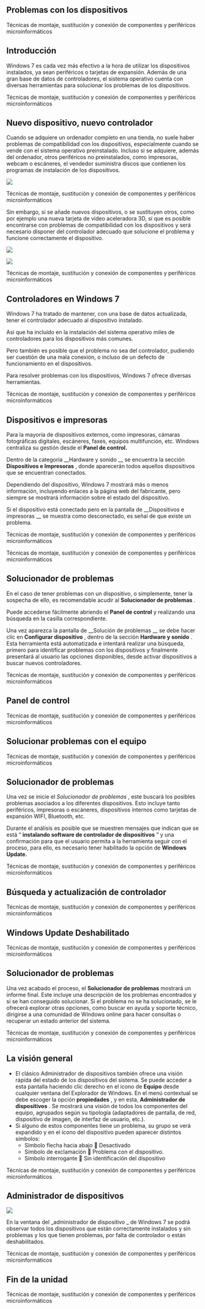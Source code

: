 ## Problemas con los dispositivos

Técnicas de montaje, sustitución y conexión de componentes y periféricos microinformáticos

## Introducción

Windows 7 es cada vez más efectivo a la hora de utilizar los dispositivos instalados, ya sean periféricos o tarjetas de expansión\. Además de una gran base de datos de controladores, el sistema operativo cuenta con diversas herramientas para solucionar los problemas de los dispositivos\.

Técnicas  de montaje, sustitución y conexión de componentes y periféricos microinformáticos

## Nuevo dispositivo, nuevo controlador

Cuando se adquiere un ordenador completo en una tienda, no suele haber problemas de compatibilidad con los dispositivos, especialmente cuando se vende con el sistema operativo preinstalado\. Incluso si se adquiere, además del ordenador, otros periféricos no preinstalados, como impresoras, webcam o escáneres, el vendedor suministra discos que contienen los programas de instalación de los dispositivos\.

![](img/5_Problemas_con_los_dispositivos0.jpg)

Técnicas  de montaje, sustitución y conexión de componentes y periféricos microinformáticos

Sin embargo, si se añade nuevos dispositivos, o se sustituyen otros, como por ejemplo una nueva tarjeta de video aceleradora 3D, sí que es posible encontrarse con problemas de compatibilidad con los dispositivos y será necesario disponer del controlador adecuado que solucione el problema y funcione correctamente el dispositivo\.

![](img/5_Problemas_con_los_dispositivos1.jpg)

![](img/5_Problemas_con_los_dispositivos2.jpg)

Técnicas  de montaje, sustitución y conexión de componentes y periféricos microinformáticos

## Controladores en Windows 7

Windows 7 ha tratado de mantener, con una base de datos actualizada, tener el controlador adecuado al dispositivo instalado\.

Así que ha incluido en la instalación del sistema operativo miles de controladores para los dispositivos más comunes\.

Pero también es posible que el problema no sea del controlador, pudiendo ser cuestión de una mala conexión, o incluso de un defecto de funcionamiento en el dispositivos\.

Para resolver problemas con los dispositivos, Windows 7 ofrece diversas herramientas\.

Técnicas  de montaje, sustitución y conexión de componentes y periféricos microinformáticos

## Dispositivos e impresoras

Para la mayoría de dispositivos externos, como impresoras, cámaras fotográficas digitales, escáneres, faxes, equipos multifunción, etc\. Windows centraliza su gestión desde el  __Panel de control\.__

Dentro de la categoría  __Hardware y sonido __ se encuentra la sección  __Dispositivos e Impresoras__ , donde aparecerán todos aquellos dispositivos que se encuentran conectados\.

Dependiendo del dispositivo, Windows 7 mostrará más o menos información, incluyendo enlaces a la página web del fabricante, pero siempre se mostrará información sobre el estado del dispositivo\.

Si el dispositivo está conectado pero en la pantalla de  __Dispositivos e impresoras __ se muestra como desconectado, es señal de que existe un problema\.

Técnicas  de montaje, sustitución y conexión de componentes y periféricos microinformáticos

Técnicas  de montaje, sustitución y conexión de componentes y periféricos microinformáticos

## Solucionador de problemas

En el caso de tener problemas con un dispositivo, o simplemente, tener la sospecha de ello, es recomendable acudir al  __Solucionador de problemas__ \.

Puede accederse fácilmente abriendo el  __Panel de control__  y realizando una búsqueda en la casilla correspondiente\.

Una vez aparezca la pantalla de  __Solución de problemas __ se debe hacer clic en  __Configurar dispositivo__ , dentro de la sección  __Hardware y sonido__ \. Esta herramienta está automatizada e intentará realizar una búsqueda, primero para identificar problemas con los dispositivos y finalmente presentará al usuario las opciones disponibles, desde activar dispositivos  a buscar nuevos controladores\.

Técnicas  de montaje, sustitución y conexión de componentes y periféricos microinformáticos

## Panel de control

Técnicas  de montaje, sustitución y conexión de componentes y periféricos microinformáticos

## Solucionar problemas con el equipo

Técnicas  de montaje, sustitución y conexión de componentes y periféricos microinformáticos

## Solucionador de problemas

Una vez se inicie el  _Solucionador de problemas_ , este buscará los posibles problemas asociados  a los diferentes dispositivos\. Esto incluye tanto periféricos, impresoras o escáneres, dispositivos internos como tarjetas de expansión WIFI, Bluetooth, etc\.

Durante el análisis es posible que se muestren mensajes  que indican que se está “ __instalando software de controlador de dispositivos__ ” y una confirmación para que el usuario permita a la herramienta  seguir con el proceso, para ello, es necesario tener habilitado la opción de  __Windows Update\.__

Técnicas  de montaje, sustitución y conexión de componentes y periféricos microinformáticos

## Búsqueda y actualización de controlador

Técnicas  de montaje, sustitución y conexión de componentes y periféricos microinformáticos

## Windows Update Deshabilitado

Técnicas  de montaje, sustitución y conexión de componentes y periféricos microinformáticos

## Solucionador de problemas

Una vez acabado el proceso, el  __Solucionador de problemas__  mostrará un informe final\. Este incluye una descripción de los problemas encontrados y si se han conseguido solucionar\.  Si el problema no se ha solucionado, se le ofrecerá explorar otras opciones, como buscar en ayuda y soporte técnico, dirigirse a una comunidad de Windows online para hacer consultas o recuperar un estado anterior del sistema\.

Técnicas  de montaje, sustitución y conexión de componentes y periféricos microinformáticos

## La visión general

* El clásico Administrador de dispositivos también ofrece una visión rápida del estado de los dispositivos del sistema\. Se puede acceder a esta pantalla haciendo clic derecho en el icono de  __Equipo__  desde cualquier ventana del Explorador de Windows\. En el menú contextual  se debe escoger la opción  __propiedades__ , y en esta,  __Administrador de dispositivos__ \. Se mostrará una visión de todos los componentes del equipo, agrupados según su tipología \(adaptadores de pantalla, de red, dispositivo de imagen, de interfaz de usuario, etc\.\)\.
* Si alguno de estos componentes tiene un problema, su grupo se verá expandido y en el icono del dispositivo pueden aparecer distintos símbolos:
  * Símbolo flecha hacia abajo  Desactivado
  * Símbolo de exclamación  Problema con el dispositivo\.
  * Símbolo interrogante  Sin identificación del dispositivo

Técnicas  de montaje, sustitución y conexión de componentes y periféricos microinformáticos

## Administrador de dispositivos

![](img/5_Problemas_con_los_dispositivos3.png)

En la ventana del  _administrador de dispositivo _ de Windows 7 se podrá observar todos los dispositivos que están correctamente instalados y sin problemas y los que tienen problemas, por falta de controlador o están deshabilitados\.

Técnicas  de montaje, sustitución y conexión de componentes y periféricos microinformáticos

## Fin de la unidad

Técnicas  de montaje, sustitución y conexión de componentes y periféricos microinformáticos

